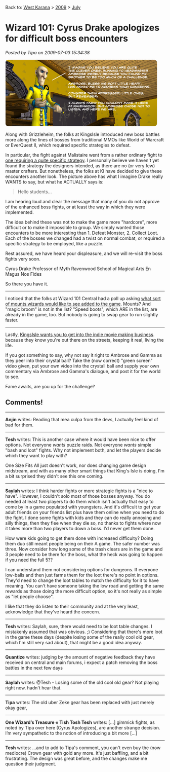 Back to: [West Karana](/posts/westkarana.md) > [2009](/posts/2009/westkarana.md) > [July](./westkarana.md)
# Wizard 101: Cyrus Drake apologizes for difficult boss encounters

*Posted by Tipa on 2009-07-03 15:34:38*

![cyrusdrake](../../../uploads/2009/07/cyrusdrake.jpg "cyrusdrake")

Along with Grizzleheim, the folks at KingsIsle introduced new boss battles more along the lines of bosses from traditional MMOs like World of Warcraft or EverQuest II, which required specific strategies to defeat.

In particular, the fight against Malistaire went from a rather ordinary fight to [one requiring a quite specific strategy](http://www.wizard101central.com/forums/showthread.php?t=16820). I personally believe we haven't yet found the strategy the designers intended, as there are no (or very few) master crafters. But nonetheless, the folks at KI have decided to give these encounters another look. The picture above has what I imagine Drake really WANTS to say, but what he ACTUALLY says is:


> Hello students...

I am hearing loud and clear the message that many of you do not approve of the enhanced boss fights, or at least the way in which they were implemented. 

The idea behind these was not to make the game more "hardcore", more difficult or to make it impossible to group. We simply wanted those encounters to be more interesting than 1. Defeat Monster, 2. Collect Loot. Each of the bosses we changed had a twist on normal combat, or required a specific strategy to be employed, like a puzzle. 

Rest assured, we have heard your displeasure, and we will re-visit the boss fights very soon.

Cyrus Drake 
Professor of Myth 
Ravenwood School of Magical Arts 
En Magus Nos Fides




So there you have it.

---

I noticed that the folks at Wizard 101 Central had a poll up asking [what sort of mounts wizards would like to see added to the game](http://www.wizard101central.com/forums/showthread.php?t=17186). Mounts? And "magic broom" is not in the list? "Speed boots", which ARE in the list, are already in the game, too. But nobody is going to swap gear to run slightly faster.

---

Lastly, [KingsIsle wants you to get into the indie movie making business](https://www.wizard101.com/site/home2/wizard101/page_8ad6a4042235834c0122381534c45673). because they know you're out there on the streets, keeping it real, living the life.

If you got something to say, why not say it right to Ambrose and Gamma as they peer into their crystal ball? Take the (now correct) "green screen" video given, put your own video into the crystall ball and supply your own commentary via Ambrose and Gamma's dialogue, and post it for the world to see.

Fame awaits, are you up for the challenge?

## Comments!

---

**Anjin** writes: Reading that mea culpa from the devs, I actually feel kind of bad for them.

---

**Tesh** writes: This is another case where it would have been nice to offer options. Not everyone *wants* puzzle raids. Not everyone *wants* simple "bash and loot" fights. Why not implement both, and let the players decide which they want to play with?

One Size Fits All just doesn't work, nor does changing game design midstream, and with as many other smart things that King's Isle is doing, I'm a bit surprised they didn't see this one coming.

---

**Saylah** writes: I think harder fights or more strategic fights is a "nice to have". However, I couldn't solo most of those bosses anyway. You do needed at least two players to do them which isn't actually that easy to come by in a game populated with youngsters. And it's difficult to get your adult friends on your friends list plus have them online when you need to do the fight. I done some fights with kids and they can do really annoying and silly things, then they flee when they die so, no thanks to fights where now it takes more than two players to down a boss. I'd never get them done.

How were kids going to get them done with increased difficulty? Doing them duo still meant people being on their A game. The safer number was three. Now consider how long some of the trash clears are in the game and 3 people need to be there for the boss, what the heck was going to happen if you need the full 5??

I can understand them not considering options for dungeons. If everyone low-balls and then just farms them for the loot there's no point in options. They'd need to change the loot tables to match the difficulty for it to have meaning. You can't have someone taking the low road and getting the same rewards as those doing the more difficult option, so it's not really as simple as "let people choose".

I like that they do listen to their community and at the very least, acknowledge that they've heard the concern.

---

**Tesh** writes: Saylah, sure, there would need to be loot table changes. I mistakenly assumed that was obvious. ;) Considering that there's more loot in the game these days (despite losing some of the really cool old gear, which I'm still very sad about), that might be a good idea anyway.

---

**Quantize** writes: judging by the amount of negative feedback they have received on central and main forums, i expect a patch removing the boss battles in the next few days

---

**Saylah** writes: @Tesh - Losing some of the old cool old gear? Not playing right now. hadn't hear that.

---

**Tipa** writes: The old uber Zeke gear has been replaced with just merely okay gear,

---

**One Wizard&#8217;s Treasure &laquo; Tish Tosh Tesh** writes: [...] gimmick fights, as noted by Tipa over here (Cyrus Apologizes), are another strange decision.  I’m very sympathetic to the notion of introducing a bit more [...]

---

**Tesh** writes: ...and to add to Tipa's comment, you can't even buy the (now mediocre) Crown gear with gold any more. It's just baffling, and a bit frustrating. The design was great before, and the changes make me question their judgment.

